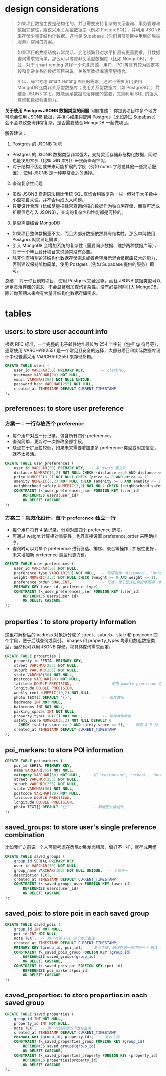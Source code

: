# design considerations

> 如果项目数据主要是结构化的，并且需要支持复杂的关系查询、事务管理和数据完整性，建议采用关系型数据库（例如 PostgreSQL），并利用 JSONB 来存储少量非结构化数据。这也是 Supabase（你们目前项目中用到的后端服务）常用的方案。

> 如果项目的数据结构非常灵活、变化频繁且对水平扩展有更高要求，且数据查询需求较简单，那么可以考虑非关系型数据库（比如 MongoDB）。不过，对于 smart renting 这样一个包含房源、用户、POI 等具有较为固定字段和复杂关系的数据项目来说，关系型数据库通常更适合。

> 所以，综合考虑 smart renting 项目的需求，通常不需要专门使用 MongoDB 这类非关系型数据库；使用关系型数据库（如 PostgreSQL）并结合 JSONB 字段，既能满足数据灵活存储的需要，又能利用 SQL 的强大查询和数据约束能力。


**关于使用 Postgres JSONB 数据类型的问题**
问题描述：
你提到项目中多个地方可能会使用 JSONB 数据，并担心如果只使用 Postgres（比如通过 Supabase）会不会导致查询非常复杂，是否需要结合 MongoDB 一起做项目。

解答建议：
1. Postgres 的 JSONB 功能
* Postgres 的 JSONB 数据类型非常强大，支持灵活存储非结构化数据，同时也能使用索引（比如 GIN 索引）来提高查询性能。
* 对于结构不固定或未来可能扩展的字段（例如 notes 字段或其他一些灵活配置），使用 JSONB 是一种非常合适的选择。

2. 查询复杂性问题
* 虽然 JSONB 查询语法相比传统 SQL 查询会稍微复杂一些，但对于大多数中小型项目来说，并不会构成太大问题。
* 只要设计合理（比如尽量把经常查询的核心数据作为独立列存储，而将可选或扩展信息存入 JSONB），查询的复杂性和性能都是可控的。

3. 是否需要结合 MongoDB
* 如果项目整体数据量不大，而且大部分数据依然具有结构性，那么单纯使用 Postgres 就能满足需求。
* 引入 MongoDB 会增加系统的复杂性（需要同步数据、维护两种数据库等），对于一个毕业设计项目来说通常没有必要。
* 除非你有特别的非结构化数据存储需求或者希望展示混合数据库技术的能力，否则建议保持架构简单，使用 Postgres（例如 Supabase 提供的服务）即可。

总结：
对于你目前的项目，使用 Postgres 完全足够，而且 JSONB 数据类型可以满足灵活存储的需求，不会显著增加查询复杂性。没有必要同时引入 MongoDB，除非你预期未来会有大量非结构化数据存储需求。



# tables 
## users: to store user account info 
根据 RFC 标准，一个完整的电子邮件地址最长为 254 个字符（包括 @ 符号等），通常使用 VARCHAR(255) 是一个常见且安全的选择，大部分项目和实际数据库设计中也普遍采用 VARCHAR(255) 来存储邮箱。

```sql
CREATE TABLE users (
    user_id VARCHAR(50) PRIMARY KEY,       -- clerk传入
    username VARCHAR(20) NOT NULL, 
    email VARCHAR(255) NOT NULL UNIQUE,
    password_hash VARCHAR(255) NOT NULL,
    created_at TIMESTAMP DEFAULT CURRENT_TIMESTAMP
);
```

## preferences: to store user preference
### 方案一：一行存放四个 preference
* 每个用户对应一行记录，包含所有四个 preference。
* 查询简单，更新时一次修改全部字段。
* 缺点在于扩展性较低，如果未来需要增加更多 preference 类型或附加信息，就不太灵活。
```sql
CREATE TABLE user_preferences (
    user_id VARCHAR(50) PRIMARY KEY,  -- 与 users 表关联
    distance NUMERIC(3,2) NOT NULL CHECK (distance >= 0 AND distance <= 1),
    price NUMERIC(3,2) NOT NULL CHECK (price >= 0 AND price <= 1),
    amenity NUMERIC(3,2) NOT NULL CHECK (amenity >= 0 AND amenity <= 1),
    neighborhood_safety NUMERIC(3,2) NOT NULL CHECK (neighborhood_safety >= 0 AND neighborhood_safety <= 1),
    CONSTRAINT fk_user_preferences_user FOREIGN KEY (user_id)
        REFERENCES users(user_id)
        ON DELETE CASCADE
);
```
### 方案二：规范化设计，每个 preference 独立一行
* 每个用户将有 4 条记录，分别对应四个 preference 选项。
* 可通过 weight 计算相对重要性，也可直接设置 preference_order 来明确排序。
* 查询时可以对单个 preference 进行筛选、排序、聚合等操作；扩展性更好，未来增加新 preference 类型也更方便。
```sql
CREATE TABLE user_preferences (
    user_id VARCHAR(50) NOT NULL,
    preference_type VARCHAR(50) NOT NULL,  -- 可限制为 'distance', 'price', 'amenity', 'neighborhood_safety'
    weight NUMERIC(3,2) NOT NULL CHECK (weight >= 0 AND weight <= 1),
    preference_order SMALLINT,             -- 可选，用于显式记录排序顺序（例如 1 表示最重要）
    PRIMARY KEY (user_id, preference_type),
    CONSTRAINT fk_user_preferences_user FOREIGN KEY (user_id)
        REFERENCES users(user_id)
        ON DELETE CASCADE
);
```

## properties：to store property information
这里将解析后的 address 对象拆分成了 street、suburb、state 和 postcode 四个字段，便于后续查询或索引。
images 和 property_types 均采用数组数据类型，当然也可以用 JSONB 存储，视具体查询需求而定。
```sql
CREATE TABLE properties (
    property_id SERIAL PRIMARY KEY,
    street VARCHAR(255) NOT NULL,
    suburb VARCHAR(255) NOT NULL,
    state VARCHAR(50) NOT NULL,
    postcode VARCHAR(20) NOT NULL,
    latitude DOUBLE PRECISION,               -- 使用 double precision 存储高精度经纬度
    longitude DOUBLE PRECISION,
    weekly_rent NUMERIC(10,2) NOT NULL,
    photo TEXT[] DEFAULT '{}',              -- 图片数组
    bedrooms INT NOT NULL,
    bathrooms INT NOT NULL,
    parking_spaces INT NOT NULL,
    property_types TEXT[] NOT NULL,         -- 房屋类型数组
    safety_score NUMERIC(3,2) NOT NULL DEFAULT 0
      CHECK (safety_score >= 0 AND safety_score <= 5),  -- 限制 0-5 分
    created_at TIMESTAMP DEFAULT CURRENT_TIMESTAMP
);

```


## poi_markers: to store POI information
```sql
CREATE TABLE poi_markers (
    poi_id SERIAL PRIMARY KEY,
    name VARCHAR(255) NOT NULL,
    category VARCHAR(50) NOT NULL,   -- 如 'restaurant', 'school', 'hospital'
    street VARCHAR(255) NOT NULL,
    suburb VARCHAR(255) NOT NULL,
    state VARCHAR(50) NOT NULL,
    postcode VARCHAR(20) NOT NULL,
    latitude DOUBLE PRECISION,
    longitude DOUBLE PRECISION,
    photo TEXT[] DEFAULT '{}'          -- 新增图片数组列
);
```

## saved_groups: to store user's single preference combination
比如我们之前说一个人可能考虑在悉尼or卧龙岗租房，偏好不一样，就存成两组
```sql
CREATE TABLE saved_groups (
    group_id SERIAL PRIMARY KEY,
    user_id VARCHAR(50) NOT NULL,
    group_name VARCHAR(100) NOT NULL UNIQUE,  -- 全局唯一
    description TEXT,
    created_at TIMESTAMP DEFAULT CURRENT_TIMESTAMP,
    CONSTRAINT fk_saved_groups_user FOREIGN KEY (user_id)
        REFERENCES users(user_id)
        ON DELETE CASCADE
);
```

## saved_pois: to store pois in each saved group
```sql
CREATE TABLE saved_pois (
    group_id INT NOT NULL,
    poi_id INT NOT NULL,
    note TEXT,  -- 用户对该 POI 的个性化备注
    created_at TIMESTAMP DEFAULT CURRENT_TIMESTAMP,
    PRIMARY KEY (group_id, poi_id),  -- 复合主键，确保在同一组中同一个 POI 只保存一次
    CONSTRAINT fk_saved_pois_group FOREIGN KEY (group_id)
        REFERENCES saved_groups(group_id)
        ON DELETE CASCADE,
    CONSTRAINT fk_saved_pois_poi FOREIGN KEY (poi_id)
        REFERENCES poi_markers(poi_id)
        ON DELETE CASCADE
);
```

## saved_properties: to store properties in each saved group
```sql
CREATE TABLE saved_properties (
    group_id INT NOT NULL,
    property_id INT NOT NULL,
    note TEXT,  -- 用户对该房源的个性化备注
    created_at TIMESTAMP DEFAULT CURRENT_TIMESTAMP,
    PRIMARY KEY (group_id, property_id),  -- 复合主键
    CONSTRAINT fk_saved_properties_group FOREIGN KEY (group_id)
        REFERENCES saved_groups(group_id)
        ON DELETE CASCADE,
    CONSTRAINT fk_saved_properties_property FOREIGN KEY (property_id)
        REFERENCES properties(property_id)
        ON DELETE CASCADE
);
```

